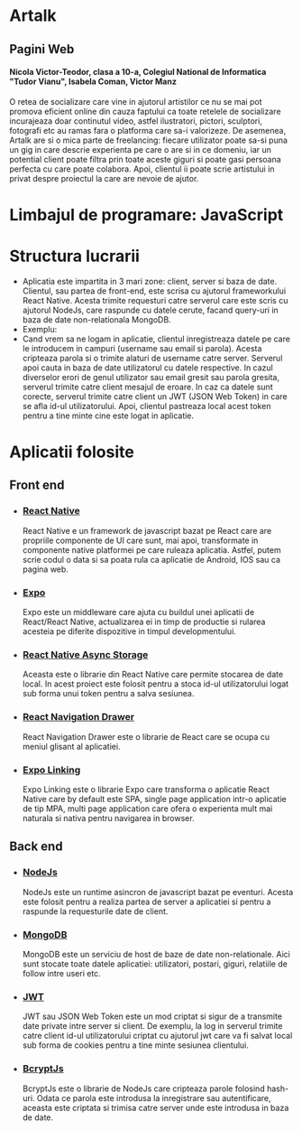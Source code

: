 # Artalk
## Pagini Web
#### Nicola Victor-Teodor, clasa a 10-a, Colegiul National de Informatica "Tudor Vianu", Isabela Coman, Victor Manz
O retea de socializare care vine in ajutorul artistilor ce nu se mai pot promova eficient online din cauza faptului ca toate retelele de socializare incurajeaza doar continutul video, astfel ilustratori, pictori, sculptori, fotografi etc au ramas fara o platforma care sa-i valorizeze. De asemenea, Artalk are si o mica parte de freelancing: fiecare utilizator poate sa-si puna un gig in care descrie experienta pe care o are si in ce domeniu, iar un potential client poate filtra prin toate aceste giguri si poate gasi persoana perfecta cu care poate colabora. Apoi, clientul ii poate scrie artistului in privat despre proiectul la care are nevoie de ajutor.
# Limbajul de programare: JavaScript
# Structura lucrarii
- Aplicatia este impartita in 3 mari zone: client, server si baza de date. Clientul, sau partea de front-end, este scrisa cu ajutorul frameworkului React Native. Acesta trimite requesturi catre serverul care este scris cu ajutorul NodeJs, care raspunde cu datele cerute, facand query-uri in baza de date non-relationala MongoDB.
- Exemplu:
- Cand vrem sa ne logam in aplicatie, clientul inregistreaza datele pe care le introducem in campuri (username sau email si parola). Acesta cripteaza parola si o trimite alaturi de username catre server. Serverul apoi cauta in baza de date utilizatorul cu datele respective. In cazul diverselor erori de genul utilizator sau email gresit sau parola gresita, serverul trimite catre client mesajul de eroare. In caz ca datele sunt corecte, serverul trimite catre client un JWT (JSON Web Token) in care se afla id-ul utilizatorului. Apoi, clientul pastreaza local acest token pentru a tine minte cine este logat in aplicatie.
# Aplicatii folosite
## Front end
- ### [React Native](https://reactnative.dev/)
    React Native e un framework de javascript bazat pe React care are propriile componente de UI care sunt, mai apoi, transformate in componente native platformei pe care ruleaza aplicatia. Astfel, putem scrie codul o data si sa poata rula ca aplicatie de Android, IOS sau ca pagina web.
- ### [Expo](https://expo.dev/)
    Expo este un middleware care ajuta cu buildul unei aplicatii de React/React Native, actualizarea ei in timp de productie si rularea acesteia pe diferite dispozitive in timpul developmentului.
- ### [React Native Async Storage](https://reactnative.dev/docs/asyncstorage)
    Aceasta este o librarie din React Native care permite stocarea de date local. In acest proiect este folosit pentru a stoca id-ul utilizatorului logat sub forma unui token pentru a salva sesiunea.
- ### [React Navigation Drawer](https://reactnavigation.org/docs/drawer-based-navigation/)
    React Navigation Drawer este o librarie de React care se ocupa cu meniul glisant al aplicatiei.
- ### [Expo Linking](https://docs.expo.dev/guides/linking/)
    Expo Linking este o librarie Expo care transforma o aplicatie React Native care by default este SPA, single page application intr-o aplicatie de tip MPA, multi page application care ofera o experienta mult mai naturala si nativa pentru navigarea in browser.
## Back end
- ### [NodeJs](https://nodejs.org/en/)
    NodeJs este un runtime asincron de javascript bazat pe eventuri. Acesta este folosit pentru a realiza partea de server a aplicatiei si pentru a raspunde la requesturile date de client.
- ### [MongoDB](https://www.mongodb.com/)
    MongoDB este un serviciu de host de baze de date non-relationale. Aici sunt stocate toate datele aplicatiei: utilizatori, postari, giguri, relatiile de follow intre useri etc. 
- ### [JWT](https://jwt.io/)
    JWT sau JSON Web Token este un mod criptat si sigur de a transmite date private intre server si client. De exemplu, la log in serverul trimite catre client id-ul utilizatorului criptat cu ajutorul jwt care va fi salvat local sub forma de cookies pentru a tine minte sesiunea clientului.
- ### [BcryptJs](https://www.npmjs.com/package/bcryptjs)
    BcryptJs este o librarie de NodeJs care cripteaza parole folosind hash-uri. Odata ce parola este introdusa la inregistrare sau autentificare, aceasta este criptata si trimisa catre server unde este introdusa in baza de date.
